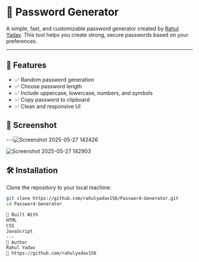 # 🔐 Password Generator

A simple, fast, and customizable password generator created by [Rahul Yadav](https://github.com/rahulyadav156). 
This tool helps you create strong, secure passwords based on your preferences.

---

## 🚀 Features

- ✅ Random password generation
- ✅ Choose password length
- ✅ Include uppercase, lowercase, numbers, and symbols
- ✅ Copy password to clipboard
- ✅ Clean and responsive UI


## 📸 Screenshot

---![Screenshot 2025-05-27 142426](https://github.com/user-attachments/assets/ce4cadde-7cff-4a15-8220-6d6a445fb320)

![Screenshot 2025-05-27 142903](https://github.com/user-attachments/assets/26ed3fd3-d98f-4085-a972-984ea655d138)

## 🛠️ Installation

Clone the repository to your local machine:

```bash
git clone https://github.com/rahulyadav156/Password-Generator.git
cd Password-Generator

🧰 Built With
HTML
CSS
JavaScript
---
👤 Author
Rahul Yadav
🔗 https://github.com/rahulyadav156
